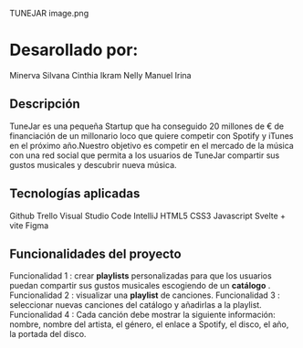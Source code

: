 TUNEJAR
image.png

# Desarollado por:
Minerva
Silvana Cinthia
Ikram
Nelly
Manuel
Irina



## Descripción
TuneJar es una pequeña Startup que ha conseguido 20 millones de € de financiación de un millonario loco que quiere competir con Spotify y iTunes en el próximo año.Nuestro objetivo es competir en el mercado de la música con una red social que permita a los usuarios de TuneJar compartir sus gustos musicales y descubrir nueva música.


## Tecnologías aplicadas

Github
Trello
Visual Studio Code
IntelliJ
HTML5
CSS3
Javascript
Svelte + vite
Figma

## Funcionalidades del proyecto

  Funcionalidad 1 : crear **playlists** personalizadas para que los usuarios puedan compartir sus gustos musicales escogiendo de un **catálogo** .
  Funcionalidad 2 : visualizar una **playlist** de canciones.
  Funcionalidad 3 : seleccionar nuevas canciones del catálogo y añadirlas a la playlist. 
  Funcionalidad 4 : Cada canción debe mostrar la siguiente información: nombre, nombre del artista, el género, el enlace a Spotify, el disco, el año, la portada del disco.


